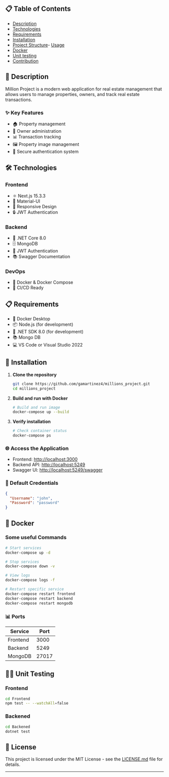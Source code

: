 
## 📋 Table of Contents
- [Description](#-description)
- [Technologies](#-technologies)
- [Requirements](#-requirements)
- [Installation](#-installation)
- [Project Structure](#-project-structure)- [Usage](#-usage)
- [Docker](#-docker)
- [Unit testing](#-development)
- [Contribution](#-contribution)

## 📝 Description
Million Project is a modern web application for real estate management that allows users to manage properties, owners, and track real estate transactions.

### ✨ Key Features
- 🏠 Property management
- 👥 Owner administration
- 📊 Transaction tracking
- 🖼️ Property image management
- 🔐 Secure authentication system

## 🛠️ Technologies

### Frontend
- ⚛️ Next.js 15.3.3
- 🎨 Material-UI
- 📱 Responsive Design
- 🔒 JWT Authentication

### Backend
- 🔷 .NET Core 8.0
- 🗄️ MongoDB
- 🔑 JWT Authentication
- 📚 Swagger Documentation

### DevOps
- 🐳 Docker & Docker Compose
- 🔄 CI/CD Ready

## 📋 Requirements

- 🐳 Docker Desktop
- 📦 Node.js (for development)
- 🔷 .NET SDK 8.0 (for development)
- 📚 Mongo DB
- 💻 VS Code or Visual Studio 2022

## 🚀 Installation

1. **Clone the repository**
   ```bash
   git clone https://github.com/gamartinez4/millions_project.git
   cd millions_project
   ```

2. **Build and run with Docker**
   ```bash
   # Build and run image 
   docker-compose up --build
   ```

3. **Verify installation**
   ```bash
   # Check container status
   docker-compose ps
   ```



### 🌐 Access the Application
- Frontend: [http://localhost:3000](http://localhost:3000)
- Backend API: [http://localhost:5249](http://localhost:5249)
- Swagger UI: [http://localhost:5249/swagger](http://localhost:5249/swagger)

### 🔑 Default Credentials
```json
{
  "Username": "john",
  "Password": "password"
}
```

## 🐳 Docker

### Some useful Commands

```bash
# Start services
docker-compose up -d

# Stop services
docker-compose down -v

# View logs
docker-compose logs -f

# Restart specific service
docker-compose restart frontend
docker-compose restart backend
docker-compose restart mongodb
```

### 📊 Ports
| Service | Port |
|----------|--------|
| Frontend | 3000   |
| Backend  | 5249   |
| MongoDB  | 27017  |



## 👨‍💻 Unit Testing

### Frontend
```bash
cd Frontend
npm test -- --watchAll=false
```

### Backened
```bash
cd Backened
dotnet test
```

## 📄 License

This project is licensed under the MIT License - see the [LICENSE.md](LICENSE.md) file for details.

---

